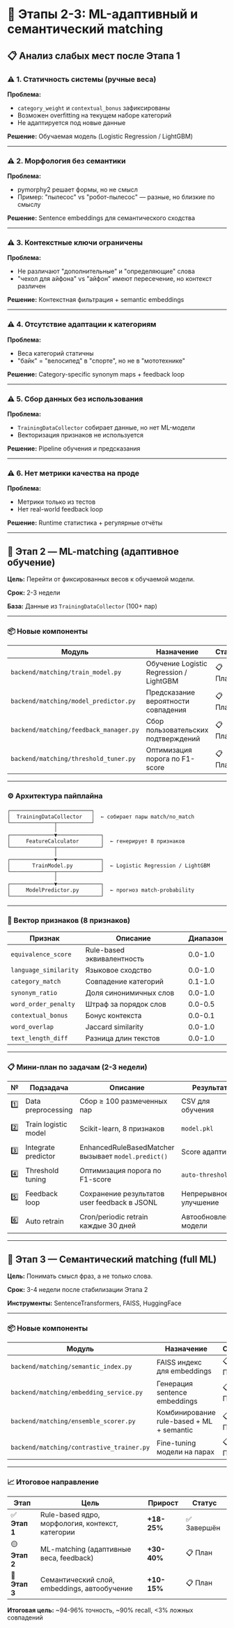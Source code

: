 # 🚀 Этапы 2-3: ML-адаптивный и семантический matching

## 📋 Анализ слабых мест после Этапа 1

### ⚠️ 1. Статичность системы (ручные веса)

**Проблема:**
- `category_weight` и `contextual_bonus` зафиксированы
- Возможен overfitting на текущем наборе категорий
- Не адаптируется под новые данные

**Решение:** Обучаемая модель (Logistic Regression / LightGBM)

---

### ⚠️ 2. Морфология без семантики

**Проблема:**
- pymorphy2 решает формы, но не смысл
- Пример: "пылесос" vs "робот-пылесос" — разные, но близкие по смыслу

**Решение:** Sentence embeddings для семантического сходства

---

### ⚠️ 3. Контекстные ключи ограничены

**Проблема:**
- Не различают "дополнительные" и "определяющие" слова
- "чехол для айфона" vs "айфон" имеют пересечение, но контекст различен

**Решение:** Контекстная фильтрация + semantic embeddings

---

### ⚠️ 4. Отсутствие адаптации к категориям

**Проблема:**
- Веса категорий статичны
- "байк" = "велосипед" в "спорте", но не в "мототехнике"

**Решение:** Category-specific synonym maps + feedback loop

---

### ⚠️ 5. Сбор данных без использования

**Проблема:**
- `TrainingDataCollector` собирает данные, но нет ML-модели
- Векторизация признаков не используется

**Решение:** Pipeline обучения и предсказания

---

### ⚠️ 6. Нет метрики качества на проде

**Проблема:**
- Метрики только из тестов
- Нет real-world feedback loop

**Решение:** Runtime статистика + регулярные отчёты

---

## 🤖 Этап 2 — ML-matching (адаптивное обучение)

**Цель:** Перейти от фиксированных весов к обучаемой модели.

**Срок:** 2-3 недели

**База:** Данные из `TrainingDataCollector` (100+ пар)

---

### 📦 Новые компоненты

| Модуль | Назначение | Статус |
|--------|-----------|--------|
| `backend/matching/train_model.py` | Обучение Logistic Regression / LightGBM | 📋 План |
| `backend/matching/model_predictor.py` | Предсказание вероятности совпадения | 📋 План |
| `backend/matching/feedback_manager.py` | Сбор пользовательских подтверждений | 📋 План |
| `backend/matching/threshold_tuner.py` | Оптимизация порога по F1-score | 📋 План |

---

### ⚙️ Архитектура пайплайна

```
┌──────────────────────────┐
│  TrainingDataCollector   │  ← собирает пары match/no_match
└──────────────┬───────────┘
               │
┌──────────────▼──────────────┐
│     FeatureCalculator       │  ← генерирует 8 признаков
└──────────────┬──────────────┘
               │
┌──────────────▼──────────────┐
│       TrainModel.py         │  ← Logistic Regression / LightGBM
└──────────────┬──────────────┘
               │
┌──────────────▼──────────────┐
│     ModelPredictor.py       │  ← прогноз match-probability
└─────────────────────────────┘
```

---

### 🔬 Вектор признаков (8 признаков)

| Признак | Описание | Диапазон |
|---------|----------|----------|
| `equivalence_score` | Rule-based эквивалентность | 0.0-1.0 |
| `language_similarity` | Языковое сходство | 0.0-1.0 |
| `category_match` | Совпадение категорий | 0.1-1.0 |
| `synonym_ratio` | Доля синонимичных слов | 0.0-1.0 |
| `word_order_penalty` | Штраф за порядок слов | 0.0-0.5 |
| `contextual_bonus` | Бонус контекста | 0.0-0.1 |
| `word_overlap` | Jaccard similarity | 0.0-1.0 |
| `text_length_diff` | Разница длин текстов | 0.0-1.0 |

---

### 📋 Мини-план по задачам (2-3 недели)

| № | Подзадача | Описание | Результат | Статус |
|---|-----------|----------|-----------|--------|
| 1️⃣ | Data preprocessing | Сбор ≥ 100 размеченных пар | CSV для обучения | 📋 План |
| 2️⃣ | Train logistic model | Scikit-learn, 8 признаков | `model.pkl` | 📋 План |
| 3️⃣ | Integrate predictor | EnhancedRuleBasedMatcher вызывает `model.predict()` | Score адаптивен | 📋 План |
| 4️⃣ | Threshold tuning | Оптимизация порога по F1-score | `auto-threshold` | 📋 План |
| 5️⃣ | Feedback loop | Сохранение результатов user feedback в JSONL | Непрерывное улучшение | 📋 План |
| 6️⃣ | Auto retrain | Cron/periodic retrain каждые 30 дней | Автообновление модели | 📋 План |

---

## 🧠 Этап 3 — Семантический matching (full ML)

**Цель:** Понимать смысл фраз, а не только слова.

**Срок:** 3-4 недели после стабилизации Этапа 2

**Инструменты:** SentenceTransformers, FAISS, HuggingFace

---

### 📦 Новые компоненты

| Модуль | Назначение | Статус |
|--------|-----------|--------|
| `backend/matching/semantic_index.py` | FAISS индекс для embeddings | 📋 План |
| `backend/matching/embedding_service.py` | Генерация sentence embeddings | 📋 План |
| `backend/matching/ensemble_scorer.py` | Комбинирование rule-based + ML + semantic | 📋 План |
| `backend/matching/contrastive_trainer.py` | Fine-tuning модели на парах | 📋 План |

---

### 📈 Итоговое направление

| Этап | Цель | Прирост | Статус |
|------|------|---------|--------|
| ✅ **Этап 1** | Rule-based ядро, морфология, контекст, категории | **+18-25%** | ✅ Завершён |
| 🟡 **Этап 2** | ML-matching (адаптивные веса, feedback) | **+30-40%** | 📋 План |
| 🔵 **Этап 3** | Семантический слой, embeddings, автообучение | **+10-15%** | 📋 План |

**Итоговая цель:** ~94-96% точность, ~90% recall, <3% ложных совпадений

